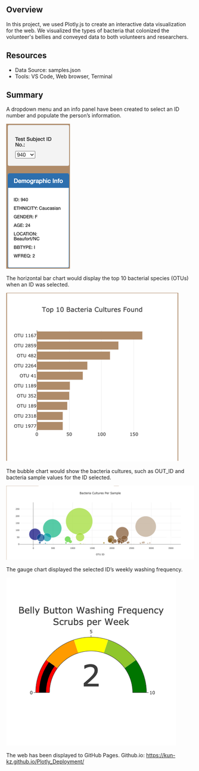 ## Overview
In this project, we used Plotly.js to create an interactive data visualization for the web. We visualized the types of bacteria that colonized the volunteer's bellies and conveyed data to both volunteers and researchers.
## Resources
-	Data Source: samples.json
-	Tools: VS Code, Web browser, Terminal
## Summary
A dropdown menu and an info panel have been created to select an ID number and populate the person’s information.

![](images/Pic1.png)

The horizontal bar chart would display the top 10 bacterial species (OTUs) when an ID was selected.

![](images/Pic2.png)

The bubble chart would show the bacteria cultures, such as OUT_ID and bacteria sample values for the ID selected.

![](images/Pic3.png)

The gauge chart displayed the selected ID’s weekly washing frequency.

![](images/Pic4.png)

The web has been displayed to GitHub Pages.
Github.io: https://kun-kz.github.io/Plotly_Deployment/

